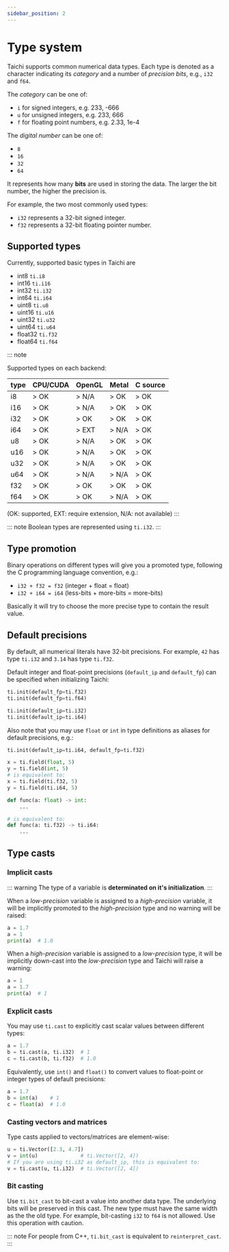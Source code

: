 ```yaml
---
sidebar_position: 2
---
```


# Type system

Taichi supports common numerical data types. Each type is denoted as a
character indicating its _category_ and a number of _precision bits_,
e.g., `i32` and `f64`.

The _category_ can be one of:

- `i` for signed integers, e.g. 233, -666
- `u` for unsigned integers, e.g. 233, 666
- `f` for floating point numbers, e.g. 2.33, 1e-4

The _digital number_ can be one of:

- `8`
- `16`
- `32`
- `64`

It represents how many **bits** are used in storing the data. The larger
the bit number, the higher the precision is.

For example, the two most commonly used types:

- `i32` represents a 32-bit signed integer.
- `f32` represents a 32-bit floating pointer number.

## Supported types

Currently, supported basic types in Taichi are

- int8 `ti.i8`
- int16 `ti.i16`
- int32 `ti.i32`
- int64 `ti.i64`
- uint8 `ti.u8`
- uint16 `ti.u16`
- uint32 `ti.u32`
- uint64 `ti.u64`
- float32 `ti.f32`
- float64 `ti.f64`

::: note

Supported types on each backend:

| type | CPU/CUDA | OpenGL | Metal | C source |
| ---- | -------- | ------ | ----- | -------- |
| i8   | > OK     | > N/A  | > OK  | > OK     |
| i16  | > OK     | > N/A  | > OK  | > OK     |
| i32  | > OK     | > OK   | > OK  | > OK     |
| i64  | > OK     | > EXT  | > N/A | > OK     |
| u8   | > OK     | > N/A  | > OK  | > OK     |
| u16  | > OK     | > N/A  | > OK  | > OK     |
| u32  | > OK     | > N/A  | > OK  | > OK     |
| u64  | > OK     | > N/A  | > N/A | > OK     |
| f32  | > OK     | > OK   | > OK  | > OK     |
| f64  | > OK     | > OK   | > N/A | > OK     |

(OK: supported, EXT: require extension, N/A: not available)
:::

::: note
Boolean types are represented using `ti.i32`.
:::

## Type promotion

Binary operations on different types will give you a promoted type,
following the C programming language convention, e.g.:

- `i32 + f32 = f32` (integer + float = float)
- `i32 + i64 = i64` (less-bits + more-bits = more-bits)

Basically it will try to choose the more precise type to contain the
result value.

## Default precisions

By default, all numerical literals have 32-bit precisions. For example,
`42` has type `ti.i32` and `3.14` has type `ti.f32`.

Default integer and float-point precisions (`default_ip` and
`default_fp`) can be specified when initializing Taichi:

```python
ti.init(default_fp=ti.f32)
ti.init(default_fp=ti.f64)

ti.init(default_ip=ti.i32)
ti.init(default_ip=ti.i64)
```

Also note that you may use `float` or `int` in type definitions as
aliases for default precisions, e.g.:

```python
ti.init(default_ip=ti.i64, default_fp=ti.f32)

x = ti.field(float, 5)
y = ti.field(int, 5)
# is equivalent to:
x = ti.field(ti.f32, 5)
y = ti.field(ti.i64, 5)

def func(a: float) -> int:
    ...

# is equivalent to:
def func(a: ti.f32) -> ti.i64:
    ...
```

## Type casts

### Implicit casts

::: warning
The type of a variable is **determinated on it\'s initialization**.
:::

When a _low-precision_ variable is assigned to a _high-precision_
variable, it will be implicitly promoted to the _high-precision_ type
and no warning will be raised:

```python {3}
a = 1.7
a = 1
print(a)  # 1.0
```

When a _high-precision_ variable is assigned to a _low-precision_ type,
it will be implicitly down-cast into the _low-precision_ type and Taichi
will raise a warning:

```python {3}
a = 1
a = 1.7
print(a)  # 1
```

### Explicit casts

You may use `ti.cast` to explicitly cast scalar values between different
types:

```python {2-3}
a = 1.7
b = ti.cast(a, ti.i32)  # 1
c = ti.cast(b, ti.f32)  # 1.0
```

Equivalently, use `int()` and `float()` to convert values to float-point
or integer types of default precisions:

```python {2-3}
a = 1.7
b = int(a)    # 1
c = float(a)  # 1.0
```

### Casting vectors and matrices

Type casts applied to vectors/matrices are element-wise:

```python {2,4}
u = ti.Vector([2.3, 4.7])
v = int(u)              # ti.Vector([2, 4])
# If you are using ti.i32 as default_ip, this is equivalent to:
v = ti.cast(u, ti.i32)  # ti.Vector([2, 4])
```

### Bit casting

Use `ti.bit_cast` to bit-cast a value into another data type. The
underlying bits will be preserved in this cast. The new type must have
the same width as the the old type. For example, bit-casting `i32` to
`f64` is not allowed. Use this operation with caution.

::: note
For people from C++, `ti.bit_cast` is equivalent to `reinterpret_cast`.
:::
